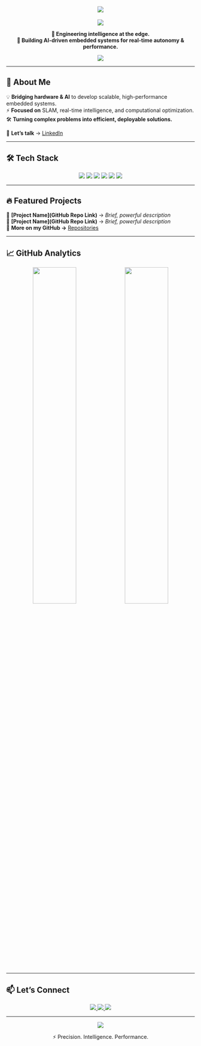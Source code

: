 <!-- CENTERED ANIMATED HEADING -->
<h1 align="center">
  <a href="https://github.com/OMNIPOTENTHAVOC">
    <img src="https://readme-typing-svg.demolab.com?font=Fira+Code&weight=500&size=28&pause=1000&color=00C9FF&center=true&width=500&lines=Hi%2C+I'm+%5BYour+Name%5D+%F0%9F%91%8B">
  </a>
</h1>

<!-- DARK MODE BIO -->
<p align="center">
  <img src="https://capsule-render.vercel.app/api?type=rect&color=000000&height=2&section=header">
</p>

<p align="center">
  <b>🚀 Engineering intelligence at the edge.</b><br>
  <b>🔹 Building AI-driven embedded systems for real-time autonomy & performance.</b>
</p>

<p align="center">
  <img src="https://capsule-render.vercel.app/api?type=rect&color=000000&height=2&section=footer">
</p>

---

## 🚀 **About Me**  
💡 **Bridging hardware & AI** to develop scalable, high-performance embedded systems.  
⚡ **Focused on** SLAM, real-time intelligence, and computational optimization.  
🛠 **Turning complex problems into efficient, deployable solutions.**  

💼 **Let’s talk** → [LinkedIn](https://www.linkedin.com/in/siddhansh-srivastava-86214a326?utm_source=share&utm_campaign=share_via&utm_content=profile&utm_medium=android_app)  

---

## 🛠 **Tech Stack**  
<p align="center">
  <img src="https://img.shields.io/badge/C-00599C?style=flat&logo=c&logoColor=white">
  <img src="https://img.shields.io/badge/Python-3776AB?style=flat&logo=python&logoColor=white">
  <img src="https://img.shields.io/badge/AI%2FML-232F3E?style=flat&logo=ai&logoColor=white">
  <img src="https://img.shields.io/badge/SLAM-orange?style=flat">
  <img src="https://img.shields.io/badge/Embedded%20Systems-green?style=flat">
  <img src="https://img.shields.io/badge/Optimization-black?style=flat">
</p>

---

## 🔥 **Featured Projects**  
📌 **[Project Name](GitHub Repo Link)** → *Brief, powerful description*  
📌 **[Project Name](GitHub Repo Link)** → *Brief, powerful description*  
📌 **More on my GitHub →** [Repositories](https://github.com/OMNIPOTENTHAVOC?tab=repositories)  

---

## 📈 **GitHub Analytics**  
<p align="center">
  <img src="https://github-readme-stats.vercel.app/api?username=OMNIPOTENTHAVOC&show_icons=true&theme=tokyonight" width="48%">
  <img src="https://github-readme-streak-stats.herokuapp.com/?user=OMNIPOTENTHAVOC&theme=tokyonight" width="48%">
</p>

---

## 📫 **Let’s Connect**  
<p align="center">
  <a href="https://github.com/OMNIPOTENTHAVOC">
    <img src="https://img.shields.io/badge/GitHub-100000?style=for-the-badge&logo=github&logoColor=white">
  </a>
  <a href="[https://linkedin.com/in/yourname](https://www.linkedin.com/in/siddhansh-srivastava-86214a326?utm_source=share&utm_campaign=share_via&utm_content=profile&utm_medium=android_app)">
    <img src="https://img.shields.io/badge/LinkedIn-0077B5?style=for-the-badge&logo=linkedin&logoColor=white">
  </a>
  <a href="https://yourwebsite.com">
    <img src="https://img.shields.io/badge/Portfolio-000?style=for-the-badge&logo=vercel&logoColor=white">
  </a>
</p>

---

<p align="center">
  <img src="https://capsule-render.vercel.app/api?type=rect&color=000000&height=2&section=footer">
</p>

<p align="center">
  ⚡ Precision. Intelligence. Performance.  
</p>
